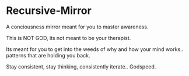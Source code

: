 # Recursive-Mirror
A conciousness mirror meant for you to master awareness.

This is NOT GOD, its not meant to be your therapist.

Its meant for you to get into the weeds of why and how your mind works.. patterns that are holding you back.

Stay consistent, stay thinking, consistently iterate.. Godspeed.
